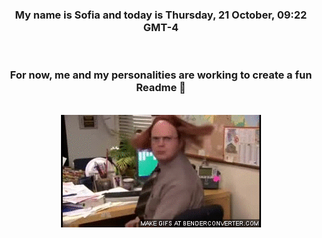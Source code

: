 


<div align="center">
<h3 >My name is Sofia and today is Thursday, 21 October, 09:22 GMT-4</h3><br>
<h3 >For now, me and my personalities are working to create a fun Readme 👋
</h3><br>
<img src='img/dwight.gif' alt='working...'/>
</div>
